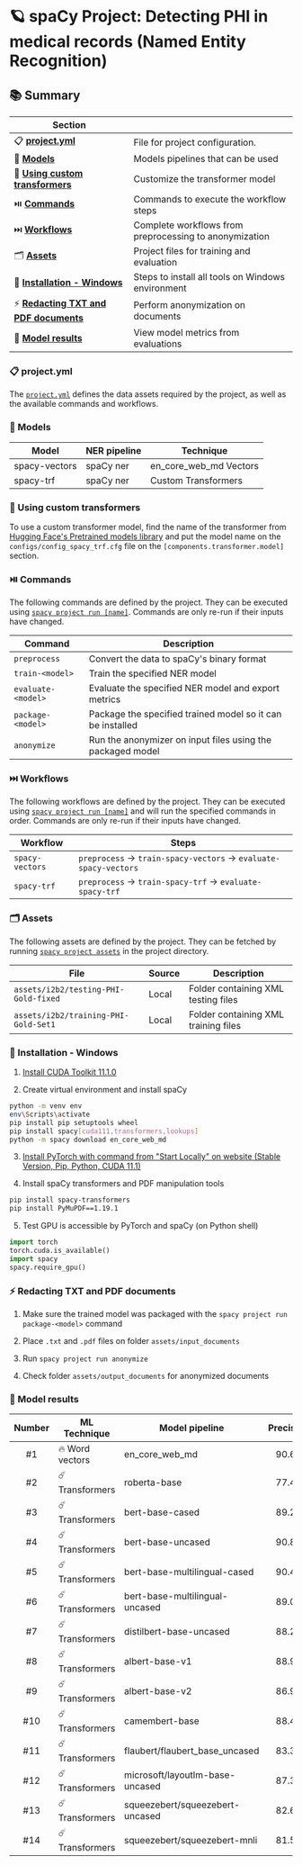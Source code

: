 # :ringed_planet: spaCy Project: Detecting PHI in medical records (Named Entity Recognition)

## :books: Summary

| Section                                                 |                                                          |
|---------------------------------------------------------|----------------------------------------------------------|
| :clipboard: **[project.yml]**                           | File for project configuration.                          |
| :green_book: **[Models]**                               | Models pipelines that can be used                        |
| :pencil: **[Using custom transformers]**                | Customize the transformer model                          |
| :play_or_pause_button: **[Commands]**                   | Commands to execute the workflow steps                   |
| :next_track_button: **[Workflows]**                     | Complete workflows from preprocessing to anonymization   |
| :card_index_dividers: **[Assets]**                      | Project files for training and evaluation                |
| :dvd: **[Installation - Windows]**                      | Steps to install all tools on Windows environment        |
| :zap: **[Redacting TXT and PDF documents]**             | Perform anonymization on documents                       |     
| :crystal_ball: **[Model results]**                      | View model metrics from evaluations                      |

[project.yml]: #clipboard-projectyml
[Models]: #green_book-models
[Using custom transformers]: #pencil-using-custom-transformers
[Commands]: #play_or_pause_button-commands
[Workflows]: #next_track_button-workflows
[Assets]: #card_index_dividers-assets
[Installation - Windows]: #dvd-installation---windows
[Model results]: #crystal_ball-model-results
[Redacting TXT and PDF documents]: #zap-redacting-txt-and-pdf-documents

### :clipboard: project.yml

The [`project.yml`](project.yml) defines the data assets required by the
project, as well as the available commands and workflows. 

### :green_book: Models
| Model                 | NER pipeline  | Technique                   |
| ----------------------|---------------|-----------------------------|
| spacy-vectors         | spaCy ner     | en_core_web_md Vectors      |
| spacy-trf             | spaCy ner     | Custom Transformers         |

### :pencil: Using custom transformers
To use a custom transformer model, find the name of the transformer from [Hugging Face's Pretrained models library](https://huggingface.co/transformers/pretrained_models.html) and put the model name on the `configs/config_spacy_trf.cfg` file on the `[components.transformer.model]` section.

### :play_or_pause_button: Commands

The following commands are defined by the project. They
can be executed using [`spacy project run [name]`](https://spacy.io/api/cli#project-run).
Commands are only re-run if their inputs have changed.

| Command               | Description                                                   |
| ----------------------|---------------------------------------------------------------|
| `preprocess`          | Convert the data to spaCy's binary format                     |
| `train-<model>`       | Train the specified NER model                                 |
| `evaluate-<model>`    | Evaluate the specified NER model and export metrics           |
| `package-<model>`     | Package the specified trained model so it can be installed    |
| `anonymize`           | Run the anonymizer on input files using the packaged model    |

### :next_track_button: Workflows

The following workflows are defined by the project. They
can be executed using [`spacy project run [name]`](https://spacy.io/api/cli#project-run)
and will run the specified commands in order. Commands are only re-run if their
inputs have changed.

| Workflow          | Steps                                                                             |
| ------------------|-----------------------------------------------------------------------------------|
| `spacy-vectors`   | `preprocess` &rarr; `train-spacy-vectors`     &rarr; `evaluate-spacy-vectors`     |
| `spacy-trf`       | `preprocess` &rarr; `train-spacy-trf`         &rarr; `evaluate-spacy-trf`         |

### :card_index_dividers: Assets

The following assets are defined by the project. They can
be fetched by running [`spacy project assets`](https://spacy.io/api/cli#project-assets)
in the project directory.

| File                                  | Source    | Description                               |
|---------------------------------------|-----------|-------------------------------------------|
| `assets/i2b2/testing-PHI-Gold-fixed`  | Local     | Folder containing XML testing files       |
| `assets/i2b2/training-PHI-Gold-Set1`  | Local     | Folder containing XML training files      |

### :dvd: Installation - Windows

1. [Install CUDA Toolkit 11.1.0](https://developer.nvidia.com/cuda-11.1.0-download-archive?target_os=Windows&target_arch=x86_64&target_version=10&target_type=exelocal)

2. Create virtual environment and install spaCy
```bash
python -m venv env
env\Scripts\activate
pip install pip setuptools wheel
pip install spacy[cuda111,transformers,lookups]
python -m spacy download en_core_web_md
```

3. [Install PyTorch with command from "Start Locally" on website (Stable Version, Pip, Python, CUDA 11.1)](https://pytorch.org/get-started/locally/)

4. Install spaCy transformers and PDF manipulation tools
```bash
pip install spacy-transformers
pip install PyMuPDF==1.19.1
```

5. Test GPU is accessible by PyTorch and spaCy (on Python shell)
```python
import torch
torch.cuda.is_available()
import spacy
spacy.require_gpu()
```

### :zap: Redacting TXT and PDF documents

1. Make sure the trained model was packaged with the `spacy project run package-<model>` command

2. Place `.txt` and `.pdf` files on folder `assets/input_documents`

3. Run `spacy project run anonymize`

4. Check folder `assets/output_documents` for anonymized documents

### :crystal_ball: Model results
| Number | ML Technique           | Model pipeline                        | Precision | Recall | F-Score |
|:------:|------------------------|---------------------------------------|:---------:|:------:|:-------:|
| #1     | :fire: Word vectors    | en_core_web_md                        | 90.66     | 81.64  | 85.92   |
| #2     | :comet: Transformers   | roberta-base                          | 77.47     | 87.04  | 81.97   |
| #3     | :comet: Transformers   | bert-base-cased                       | 89.29	  | 82.05  | 85.52   |
| #4     | :comet: Transformers   | bert-base-uncased                     | 90.85	  | 79.91  | 85.03   |
| #5     | :comet: Transformers   | bert-base-multilingual-cased          | 90.41	  | 82.01  | 86.01   |
| #6     | :comet: Transformers   | bert-base-multilingual-uncased        | 89.03	  | 82.47  | 85.62   |
| #7     | :comet: Transformers   | distilbert-base-uncased               | 88.28     | 80.99  | 84.48   |
| #8     | :comet: Transformers   | albert-base-v1                        | 88.90     | 47.00  | 61.49   |
| #9     | :comet: Transformers   | albert-base-v2                        | 86.95	  | 44.07  | 58.49   |
| #10    | :comet: Transformers   | camembert-base                        | 88.48	  | 79.56  | 83.78   |
| #11    | :comet: Transformers   | flaubert/flaubert_base_uncased        | 83.32     | 51.95  | 64.00   |
| #12    | :comet: Transformers   | microsoft/layoutlm-base-uncased       | 87.35	  | 80.65  | 83.87   |
| #13    | :comet: Transformers   | squeezebert/squeezebert-uncased       | 82.66	  | 78.45  | 80.50   |
| #14    | :comet: Transformers   | squeezebert/squeezebert-mnli          | 81.58	  | 75.08  | 78.20   |